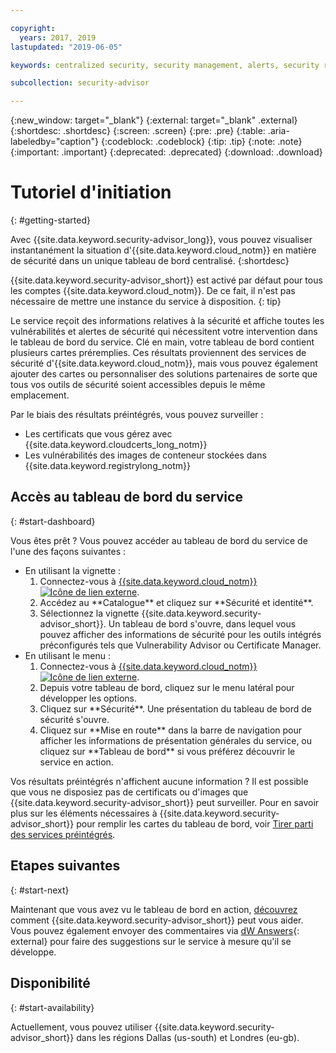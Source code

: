 ```yaml
---

copyright:
  years: 2017, 2019
lastupdated: "2019-06-05"

keywords: centralized security, security management, alerts, security risk, insights, threat detection

subcollection: security-advisor

---
```


{:new_window: target="_blank"}
{:external: target="_blank" .external}
{:shortdesc: .shortdesc}
{:screen: .screen}
{:pre: .pre}
{:table: .aria-labeledby="caption"}
{:codeblock: .codeblock}
{:tip: .tip}
{:note: .note}
{:important: .important}
{:deprecated: .deprecated}
{:download: .download}


# Tutoriel d'initiation
{: #getting-started}

Avec {{site.data.keyword.security-advisor_long}}, vous pouvez visualiser instantanément la situation d'{{site.data.keyword.cloud_notm}} en matière de sécurité dans un unique tableau de bord centralisé.
{:shortdesc}

{{site.data.keyword.security-advisor_short}} est activé par défaut pour tous les comptes {{site.data.keyword.cloud_notm}}. De ce fait, il n'est pas nécessaire de mettre une instance du service à disposition.
{: tip}

Le service reçoit des informations relatives à la sécurité et affiche toutes les vulnérabilités et alertes de sécurité qui nécessitent votre intervention dans le tableau de bord du service. Clé en main, votre tableau de bord contient plusieurs cartes préremplies. Ces résultats proviennent des services de sécurité d'{{site.data.keyword.cloud_notm}}, mais vous pouvez également ajouter des cartes ou personnaliser des solutions partenaires de sorte que tous vos outils de sécurité soient accessibles depuis le même emplacement.

Par le biais des résultats préintégrés, vous pouvez surveiller :

- Les certificats que vous gérez avec {{site.data.keyword.cloudcerts_long_notm}}
- Les vulnérabilités des images de conteneur stockées dans {{site.data.keyword.registrylong_notm}}



## Accès au tableau de bord du service
{: #start-dashboard}

Vous êtes prêt ? Vous pouvez accéder au tableau de bord du service de l'une des façons suivantes :

<ul>
  <li>En utilisant la vignette :
    <ol>
      <li>Connectez-vous à <a href="https://cloud.ibm.com/login" target="_blank">{{site.data.keyword.cloud_notm}}<img src="../../icons/launch-glyph.svg" alt="Icône de lien externe"></a>.</li>
      <li>Accédez au **Catalogue** et cliquez sur **Sécurité et identité**.</li>
      <li>Sélectionnez la vignette {{site.data.keyword.security-advisor_short}}. Un tableau de bord s'ouvre, dans lequel vous pouvez afficher des informations de sécurité pour les outils intégrés préconfigurés tels que Vulnerability Advisor ou Certificate Manager.</li>
    </ol>
  </li>
  <li>En utilisant le menu :
    <ol>
      <li>Connectez-vous à <a href="https://cloud.ibm.com/login" target="_blank">{{site.data.keyword.cloud_notm}}<img src="../../icons/launch-glyph.svg" alt="Icône de lien externe"></a>.</li>
      <li>Depuis votre tableau de bord, cliquez sur le menu latéral pour développer les options.</li>
      <li>Cliquez sur **Sécurité**. Une présentation du tableau de bord de sécurité s'ouvre.</li>
      <li>Cliquez sur **Mise en route** dans la barre de navigation pour afficher les informations de présentation générales du service, ou cliquez sur **Tableau de bord** si vous préférez découvrir le service en action.</li>
    </ol>
  </li>
</ul>

Vos résultats préintégrés n'affichent aucune information ? Il est possible que vous ne disposiez pas de certificats ou d'images que {{site.data.keyword.security-advisor_short}} peut surveiller. Pour en savoir plus sur les éléments nécessaires à {{site.data.keyword.security-advisor_short}} pour remplir les cartes du tableau de bord, voir [Tirer parti des services préintégrés](/docs/services/security-advisor?topic=security-advisor-setup-services).


## Etapes suivantes
{: #start-next}

Maintenant que vous avez vu le tableau de bord en action, [découvrez](/docs/services/security-advisor?topic=security-advisor-about) comment {{site.data.keyword.security-advisor_short}} peut vous aider. Vous pouvez également envoyer des commentaires via [dW Answers](https://developer.ibm.com){: external} pour faire des suggestions sur le service à mesure qu'il se développe.


## Disponibilité
{: #start-availability}

Actuellement, vous pouvez utiliser {{site.data.keyword.security-advisor_short}} dans les régions Dallas (us-south) et Londres (eu-gb).
